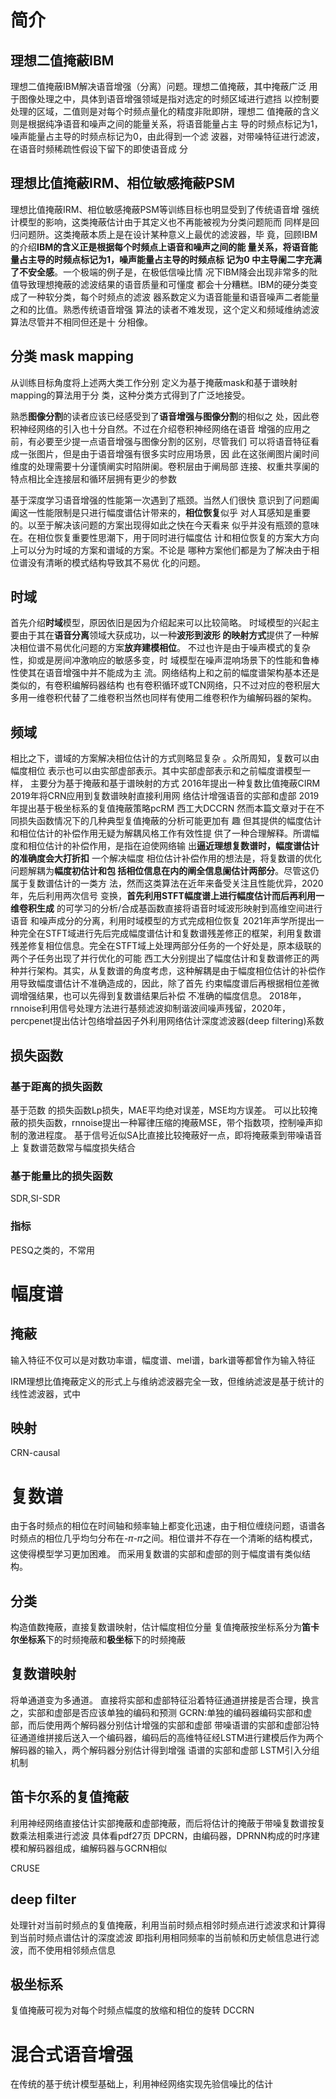 # 简介
## 理想二值掩蔽IBM
理想二值掩蔽IBM解决语音增强（分离）问题。理想二值掩蔽，其中掩蔽广泛
用于图像处理之中，具体到语音增强领域是指对选定的时频区域进行遮挡
以控制要处理的区域，二值则是对每个时频点量化的精度非阰即阱，理想二
值掩蔽的含义则是根据纯净语音和噪声之间的能量关系，将语音能量占主
导的时频点标记为1，噪声能量占主导的时频点标记为0，由此得到一个滤
波器，对带噪特征进行滤波，在语音时频稀疏性假设下留下的即使语音成
分
## 理想比值掩蔽IRM、相位敏感掩蔽PSM
理想比值掩蔽IRM、相位敏感掩蔽PSM等训练目标也明显受到了传统语音增
强统计模型的影响，这类掩蔽估计由于其定义也不再能被视为分类问题阨而
同样是回归问题阩。这类掩蔽本质上是在设计某种意义上最优的滤波器，毕
竟，回顾IBM的介绍**IBM的含义正是根据每个时频点上语音和噪声之间的能
量关系，将语音能量占主导的时频点标记为1，噪声能量占主导的时频点标
记为0 中主导阑二字充满了不安全感**。一个极端的例子是，在极低信噪比情
况下IBM降会出现非常多的阰值导致理想掩蔽的滤波结果的语音质量和可懂度
都会十分糟糕。IBM的硬分类变成了一种软分类，每个时频点的滤波
器系数定义为语音能量和语音噪声二者能量之和的比值。熟悉传统语音增强
算法的读者不难发现，这个定义和频域维纳滤波算法尽管并不相同但还是十
分相像。
## 分类 mask mapping
从训练目标角度将上述两大类工作分别
定义为基于掩蔽mask和基于谱映射mapping的算法用于分
类，这种分类方式得到了广泛地接受。

熟悉**图像分割**的读者应该已经感受到了**语音增强与图像分割**的相似之
处，因此卷积神经网络的引入也十分自然。不过在介绍卷积神经网络在语音
增强的应用之前，有必要至少提一点语音增强与图像分割的区别，尽管我们
可以将语音特征看成一张图片，但是由于语音增强有很多实时应用场景，因
此在这张阐图片阑时间维度的处理需要十分谨慎阐实时陷阱阑。卷积层由于阐局部
连接、权重共享阑的特点相比全连接层和循环层拥有更少的参数

基于深度学习语音增强的性能第一次遇到了瓶颈。当然人们很快
意识到了问题阖阖这一性能限制是只进行幅度谱估计带来的，**相位恢复**似乎
对人耳感知是重要的。以至于解决该问题的方案出现得如此之快在今天看来
似乎并没有瓶颈的意味在。在相位恢复重要性思潮下，用于同时进行幅度估
计和相位恢复的方案大方向上可以分为时域的方案和谱域的方案。不论是
哪种方案他们都是为了解决由于相位谱没有清晰的模式结构导致其不易优
化的问题。
## 时域
首先介绍**时域**模型，原因依旧是因为介绍起来可以比较简略。
时域模型的兴起主要由于其在**语音分离**领域大获成功，以一种**波形到波形
的映射方式**提供了一种解决相位谱不易优化问题的方案**放弃建模相位**。
不过也许是由于噪声模式的复杂性，抑或是房间冲激响应的敏感多变，时
域模型在噪声混响场景下的性能和鲁棒性使其在语音增强中并不能成为主
流。网络结构上和之前的幅度谱架构基本还是类似的，有卷积编解码器结构
也有卷积循环或TCN网络，只不过对应的卷积层大多用一维卷积代替了二维卷积当然也同样有使用二维卷积作为编解码器的架构。
## 频域
相比之下，谱域的方案解决相位估计的方式则略显复杂 。众所周知，复数可以由幅度相位
表示也可以由实部虚部表示。其中实部虚部表示和之前幅度谱模型一样，
主要分为基于掩蔽和基于谱映射的方式
2016年提出一种复数比值掩蔽CIRM 2019年将CRN应用到复数谱映射直接利用网
络估计增强语音的实部和虚部 2019年提出基于极坐标系的复值掩蔽策略pcRM 西工大DCCRN
然而本篇文章对于在不同损失函数情况下的几种典型复值掩蔽的分析可能更加有
趣
但其提供的幅度估计和相位估计的补偿作用无疑为解耦风格工作有效性提
供了一种合理解释。所谓幅度和相位估计的补偿作用，是指在迫使网络输
出**逼近理想复数谱时，幅度谱估计的准确度会大打折扣**
一个解决幅度
相位估计补偿作用的想法是，将复数谱的优化问题解耦为**幅度初估计和包
括相位信息在内的阐全信息阑估计两部分**。尽管这仍属于复数谱估计的一类方
法，然而这类算法在近年来备受关注且性能优异，2020年，先后利用两次信号
变换，**首先利用STFT幅度谱上进行幅度估计而后再利用一维卷积生成**
的可学习的分析/合成基函数直接将语音时域波形映射到高维空间进行语音
和噪声成分的分离，利用时域模型的方式完成相位恢复 2021年声学所提出一种完全在STFT域进行先后完成幅度谱估计和复数谱残差修正的框架，利用复数谱残差修复相位信息。完全在STFT域上处理两部分任务的一个好处是，原本级联的两个子任务出现了并行优化的可能
西工大分别提出了幅度估计和复数谱修正的两种并行架构。其实，从复数谱的角度考虑，这种解耦是由于幅度相位估计的补偿作用导致幅度谱估计不准确造成的，因此，除了首先
约束幅度谱后再根据相位差微调增强结果，也可以先得到复数谱结果后补偿
不准确的幅度信息。
2018年，rnnoise利用信号处理方法进行基频滤波抑制谐波间噪声残留，2020年，percpenet提出估计包络增益因子外利用网络估计深度滤波器(deep filtering)系数
## 损失函数
### 基于距离的损失函数
基于范数 的损失函数Lp损失，MAE平均绝对误差，MSE均方误差。
可以比较掩蔽的损失函数，rnnoise提出一种幂律压缩的掩蔽MSE，带个指数项，控制噪声抑制的激进程度。
基于信号近似SA比直接比较掩蔽好一点，即将掩蔽乘到带噪语音上
复数谱范数常与幅度损失结合
### 基于能量比的损失函数
SDR,SI-SDR
### 指标
PESQ之类的，不常用

# 幅度谱
## 掩蔽
输入特征不仅可以是对数功率谱，幅度谱、mel谱，bark谱等都曾作为输入特征

IRM理想比值掩蔽定义的形式上与维纳滤波器完全一致，但维纳滤波是基于统计的线性滤波器，式中
## 映射
CRN-causal

# 复数谱
由于各时频点的相位在时间轴和频率轴上都变化迅速，由于相位缠绕问题，语谱各时频点的相位几乎均匀分布在-𝜋-𝜋之间。相位谱并不存在一个清晰的结构模式，这使得模型学习更加困难。
而采用复数谱的实部和虚部的则于幅度谱有类似结构。
## 分类
构造值数掩蔽，直接复数谱映射，估计幅度相位分量
复值掩蔽按坐标系分为**笛卡尔坐标系**下的时频掩蔽和**极坐标**下的时频掩蔽
## 复数谱映射
将单通道变为多通道。
直接将实部和虚部特征沿着特征通道拼接是否合理，换言之，实部和虚部是否应该单独的编码和预测
GCRN:单独的编码器编码实部和虚部，而后使用两个解码器分别估计增强的实部和虚部
带噪语谱的实部和虚部沿特征通道维拼接后送入一个编码器，编码后的高维特征经LSTM进行建模后作为两个解码器的输入，两个解码器分别估计得到增强
语谱的实部和虚部
LSTM引入分组机制
## 笛卡尔系的复值掩蔽
利用神经网络直接估计实部掩蔽和虚部掩蔽，而后将估计的掩蔽于带噪复数谱按复数乘法相乘进行滤波
具体看pdf27页
DPCRN，由编码器，DPRNN构成的时序建模和解码器组成，编解码器与GCRN相似

CRUSE

## deep filter
处理针对当前时频点的复值掩蔽，利用当前时频点相邻时频点进行滤波求和计算得到当前时频点谱估计的深度滤波
即指利用相同频率的当前帧和历史帧信息进行滤波，而不使用相邻频点信息

## 极坐标系
复值掩蔽可视为对每个时频点幅度的放缩和相位的旋转
DCCRN

# 混合式语音增强
在传统的基于统计模型基础上，利用神经网络实现先验信噪比的估计
